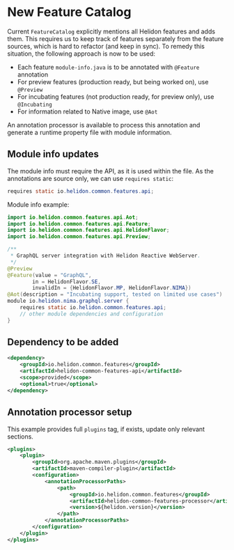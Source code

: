 # New Feature Catalog

Current `FeatureCatalog` explicitly mentions all Helidon features and adds them.
This requires us to keep track of features separately from the feature sources, which is hard to refactor (and keep in sync).
To remedy this situation, the following approach is now to be used:
- Each feature `module-info.java` is to be annotated with `@Feature` annotation
- For preview features (production ready, but being worked on), use `@Preview`
- For incubating features (not production ready, for preview only), use `@Incubating`
- For information related to Native image, use `@Aot`

An annotation processor is available to process this annotation and generate a runtime property file with module information.

## Module info updates

The module info must require the API, as it is used within the file. As the annotations are source only, we can use 
`requires static`:

```java
requires static io.helidon.common.features.api;
```

Module info example:
```java
import io.helidon.common.features.api.Aot;
import io.helidon.common.features.api.Feature;
import io.helidon.common.features.api.HelidonFlavor;
import io.helidon.common.features.api.Preview;

/**
 * GraphQL server integration with Helidon Reactive WebServer.
 */
@Preview
@Feature(value = "GraphQL", 
        in = HelidonFlavor.SE, 
        invalidIn = {HelidonFlavor.MP, HelidonFlavor.NIMA})
@Aot(description = "Incubating support, tested on limited use cases")
module io.helidon.nima.graphql.server {
    requires static io.helidon.common.features.api;
    // other module dependencies and configuration
}
```

## Dependency to be added
```xml
<dependency>
    <groupId>io.helidon.common.features</groupId>
    <artifactId>helidon-common-features-api</artifactId>
    <scope>provided</scope>
    <optional>true</optional>
</dependency>
```

## Annotation processor setup
This example provides full `plugins` tag, if exists, update only relevant sections.
```xml
<plugins>
    <plugin>
        <groupId>org.apache.maven.plugins</groupId>
        <artifactId>maven-compiler-plugin</artifactId>
        <configuration>
            <annotationProcessorPaths>
                <path>
                    <groupId>io.helidon.common.features</groupId>
                    <artifactId>helidon-common-features-processor</artifactId>
                    <version>${helidon.version}</version>
                </path>
            </annotationProcessorPaths>
        </configuration>
    </plugin>
</plugins>
```

